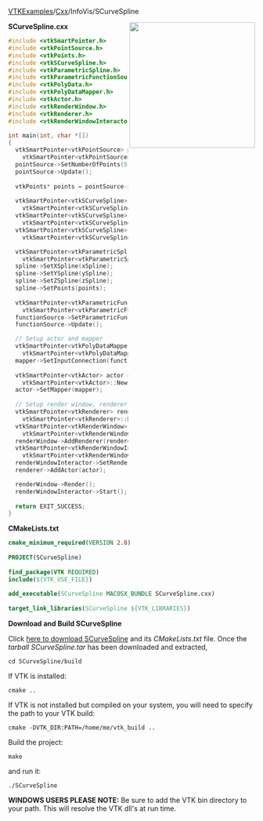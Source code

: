 [VTKExamples](Home)/[Cxx](Cxx)/InfoVis/SCurveSpline

<img align="right" src="https://github.com/lorensen/VTKExamples/raw/master/Testing/Baseline/InfoVis/TestSCurveSpline.png" width="256" />

**SCurveSpline.cxx**
```c++
#include <vtkSmartPointer.h>
#include <vtkPointSource.h>
#include <vtkPoints.h>
#include <vtkSCurveSpline.h>
#include <vtkParametricSpline.h>
#include <vtkParametricFunctionSource.h>
#include <vtkPolyData.h>
#include <vtkPolyDataMapper.h>
#include <vtkActor.h>
#include <vtkRenderWindow.h>
#include <vtkRenderer.h>
#include <vtkRenderWindowInteractor.h>

int main(int, char *[])
{
  vtkSmartPointer<vtkPointSource> pointSource = 
    vtkSmartPointer<vtkPointSource>::New();
  pointSource->SetNumberOfPoints(5);
  pointSource->Update();
  
  vtkPoints* points = pointSource->GetOutput()->GetPoints();
    
  vtkSmartPointer<vtkSCurveSpline> xSpline = 
    vtkSmartPointer<vtkSCurveSpline>::New();
  vtkSmartPointer<vtkSCurveSpline> ySpline = 
    vtkSmartPointer<vtkSCurveSpline>::New();
  vtkSmartPointer<vtkSCurveSpline> zSpline = 
    vtkSmartPointer<vtkSCurveSpline>::New();

  vtkSmartPointer<vtkParametricSpline> spline = 
    vtkSmartPointer<vtkParametricSpline>::New();
  spline->SetXSpline(xSpline);
  spline->SetYSpline(ySpline);
  spline->SetZSpline(zSpline);
  spline->SetPoints(points);
  
  vtkSmartPointer<vtkParametricFunctionSource> functionSource = 
    vtkSmartPointer<vtkParametricFunctionSource>::New();
  functionSource->SetParametricFunction(spline);
  functionSource->Update();

  // Setup actor and mapper
  vtkSmartPointer<vtkPolyDataMapper> mapper = 
    vtkSmartPointer<vtkPolyDataMapper>::New();
  mapper->SetInputConnection(functionSource->GetOutputPort());
  
  vtkSmartPointer<vtkActor> actor = 
    vtkSmartPointer<vtkActor>::New();
  actor->SetMapper(mapper);
  
  // Setup render window, renderer, and interactor
  vtkSmartPointer<vtkRenderer> renderer = 
    vtkSmartPointer<vtkRenderer>::New();
  vtkSmartPointer<vtkRenderWindow> renderWindow = 
    vtkSmartPointer<vtkRenderWindow>::New();
  renderWindow->AddRenderer(renderer);
  vtkSmartPointer<vtkRenderWindowInteractor> renderWindowInteractor = 
    vtkSmartPointer<vtkRenderWindowInteractor>::New();
  renderWindowInteractor->SetRenderWindow(renderWindow);
  renderer->AddActor(actor);

  renderWindow->Render();
  renderWindowInteractor->Start();
  
  return EXIT_SUCCESS;
}
```
**CMakeLists.txt**
```cmake
cmake_minimum_required(VERSION 2.8)
 
PROJECT(SCurveSpline)
 
find_package(VTK REQUIRED)
include(${VTK_USE_FILE})
 
add_executable(SCurveSpline MACOSX_BUNDLE SCurveSpline.cxx)
 
target_link_libraries(SCurveSpline ${VTK_LIBRARIES})
```

**Download and Build SCurveSpline**

Click [here to download SCurveSpline](https://github.com/lorensen/VTKWikiExamplesTarballs/raw/master/SCurveSpline.tar) and its *CMakeLists.txt* file.
Once the *tarball SCurveSpline.tar* has been downloaded and extracted,
```
cd SCurveSpline/build 
```
If VTK is installed:
```
cmake ..
```
If VTK is not installed but compiled on your system, you will need to specify the path to your VTK build:
```
cmake -DVTK_DIR:PATH=/home/me/vtk_build ..
```
Build the project:
```
make
```
and run it:
```
./SCurveSpline
```
**WINDOWS USERS PLEASE NOTE:** Be sure to add the VTK bin directory to your path. This will resolve the VTK dll's at run time.

